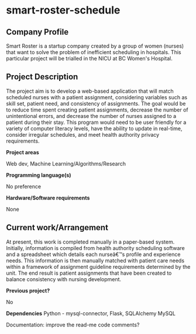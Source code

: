 # smart-roster-schedule

## Company Profile
Smart Roster is a startup company created by a group of women (nurses) that want to solve the problem of inefficient scheduling in hospitals. This particular project will be trialled in the NICU at BC Women's Hospital.


## Project Description
The project aim is to develop a web-based application that will match scheduled nurses with a patient assignment, considering variables such as skill set, patient need, and consistency of assignments. The goal would be to reduce time spent creating patient assignments, decrease the number of unintentional errors, and decrease the number of nurses assigned to a patient during their stay. This program would need to be user friendly for a variety of computer literacy levels, have the ability to update in real-time, consider irregular schedules, and meet health authority privacy requirements.


**Project areas**

Web dev, Machine Learning/Algorithms/Research


**Programming language(s)**

No preference


**Hardware/Software requirements**

None


## Current work/Arrangement
At present, this work is completed manually in a paper-based system. Initially, information is compiled from health authority scheduling software and a spreadsheet which details each nurseâ€™s profile and experience needs. This information is then manually matched with patient care needs within a framework of assignment guideline requirements determined by the unit. The end result is patient assignments that have been created to balance consistency with nursing development.

**Previous project?**

No

**Dependencies**
Python - mysql-connector, Flask, SQLAlchemy
MySQL

Documentation:
improve the read-me
code comments?
